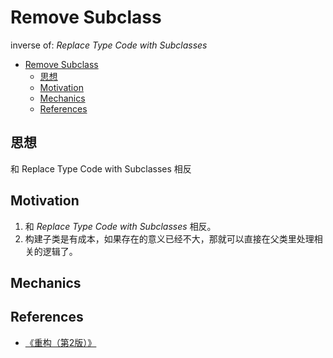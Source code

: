 # Remove Subclass

inverse of: *Replace Type Code with Subclasses*

<!-- TOC -->

- [Remove Subclass](#remove-subclass)
    - [思想](#思想)
    - [Motivation](#motivation)
    - [Mechanics](#mechanics)
    - [References](#references)

<!-- /TOC -->


## 思想
和 Replace Type Code with Subclasses 相反


## Motivation
1. 和 *Replace Type Code with Subclasses* 相反。
2. 构建子类是有成本，如果存在的意义已经不大，那就可以直接在父类里处理相关的逻辑了。


## Mechanics


## References
* [《重构（第2版）》](https://book.douban.com/subject/33400354/)
